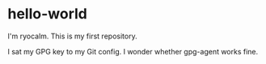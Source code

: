 # hello-world

I'm ryocalm.
This is my first repository.

I sat my GPG key to my Git config.
I wonder whether gpg-agent works fine.